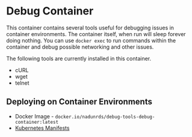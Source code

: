 # Debug Container

This container contains several tools useful for debugging issues in container environments. The container itself, when run will sleep forever doing nothing. You can use `docker exec` to run commands within the container and debug possible networking and other issues.

The following tools are currently installed in this container.

- cURL
- wget
- telnet

## Deploying on Container Environments

- Docker Image - `docker.io/nadunrds/debug-tools-debug-container:latest`
- [Kubernetes Manifests](./kubernetes/)
